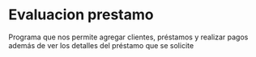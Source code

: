 # Evaluacion prestamo
 Programa que nos permite agregar clientes, préstamos y realizar pagos además de ver los detalles del préstamo que se solicite
